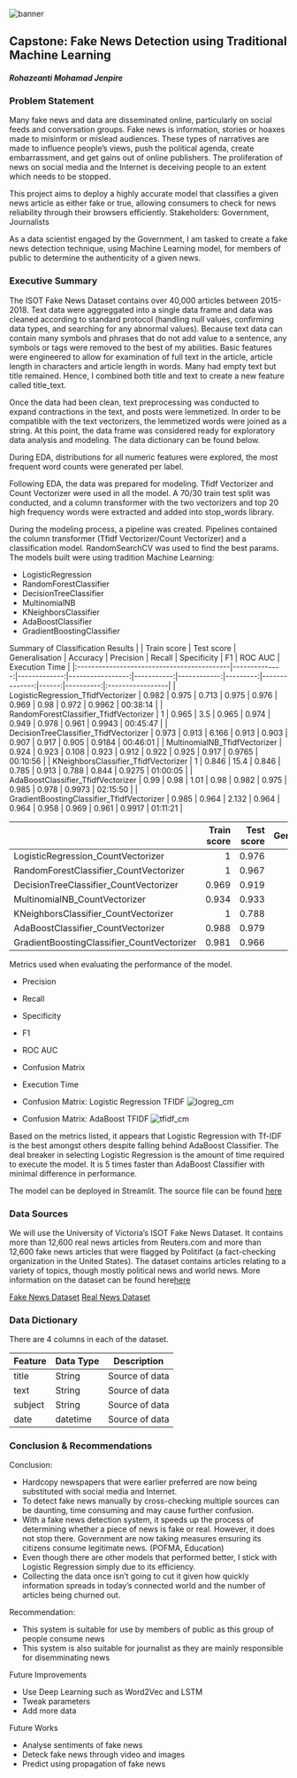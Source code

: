 ![banner](https://media.git.generalassemb.ly/user/43213/files/03225bb2-7904-4643-ae05-420c6841e721)

##  Capstone: Fake News Detection using Traditional Machine Learning

#### _Rohazeanti Mohamad Jenpire_

### Problem Statement
Many fake news and data are disseminated online, particularly on social feeds and conversation groups. Fake news is information, stories or hoaxes made to misinform or mislead audiences. These types of narratives are made to influence people’s views, push the political agenda, create embarrassment, and get gains out of online publishers. The proliferation of news on social media and the Internet is deceiving people to an extent which needs to be stopped. 

This project aims to deploy a highly accurate model that classifies a given news article as either fake or true, allowing consumers to check for news reliability through their browsers efficiently. Stakeholders: Government, Journalists

As a data scientist engaged by the Government, I am tasked to create a fake news  detection technique, using Machine Learning model, for members of public to determine the authenticity of a given news. 


### Executive Summary
The ISOT Fake News Dataset contains over 40,000 articles between 2015-2018.  Text data were aggreggated into a single data frame and data was cleaned according to standard protocol (handling null values, confirming data types, and searching for any abnormal values). Because text data can contain many symbols and phrases that do not add value to a sentence, any symbols or tags were removed to the best of my abilities. Basic features were engineered to allow for examination of full text in the article, article length in characters and article length in words. Many had empty text but title remained. Hence, I combined both title and text to create a new feature called title_text. 

Once the data had been clean, text preprocessing was conducted to expand contractions in the text, and posts were lemmetized. In order to be compatible with the text vectorizers, the lemmetized words were joined as a string. At this point, the data frame was considered ready for exploratory data analysis and modeling. The data dictionary can be found below.

During EDA, distributions for all numeric features were explored, the most frequent word counts were generated per label. 

Following EDA, the data was prepared for modeling. Tfidf Vectorizer and Count Vectorizer were used in all the model. A 70/30 train test split was conducted, and a column transformer with the two vectorizers and top 20 high frequency words were extracted and added into stop_words library. 

During the modeling process, a pipeline was created. Pipelines contained the column transformer (Tfidf Vectorizer/Count Vectorizer) and a classification model. RandomSearchCV was used to find the best params. The models built were using tradition Machine Learning:

* LogisticRegression
* RandomForestClassifier
* DecisionTreeClassifier
* MultinomialNB
* KNeighborsClassifier
* AdaBoostClassifier
* GradientBoostingClassifier

Summary of Classification Results
|                                            |   Train score |   Test score |   Generalisation |   Accuracy |   Precision |   Recall |   Specificity |    F1 |   ROC AUC | Execution Time   |
|:-------------------------------------------|--------------:|-------------:|-----------------:|-----------:|------------:|---------:|--------------:|------:|----------:|:-----------------|
| LogisticRegression_TfidfVectorizer         |         0.982 |        0.975 |            0.713 |      0.975 |       0.976 |    0.969 |         0.98  | 0.972 |    0.9962 | 00:38:14         |
| RandomForestClassifier_TfidfVectorizer     |         1     |        0.965 |            3.5   |      0.965 |       0.974 |    0.949 |         0.978 | 0.961 |    0.9943 | 00:45:47         |
| DecisionTreeClassifier_TfidfVectorizer     |         0.973 |        0.913 |            6.166 |      0.913 |       0.903 |    0.907 |         0.917 | 0.905 |    0.9184 | 00:46:01         |
| MultinomialNB_TfidfVectorizer              |         0.924 |        0.923 |            0.108 |      0.923 |       0.912 |    0.922 |         0.925 | 0.917 |    0.9765 | 00:10:56         |
| KNeighborsClassifier_TfidfVectorizer       |         1     |        0.846 |           15.4   |      0.846 |       0.785 |    0.913 |         0.788 | 0.844 |    0.9275 | 01:00:05         |
| AdaBoostClassifier_TfidfVectorizer         |         0.99  |        0.98  |            1.01  |      0.98  |       0.982 |    0.975 |         0.985 | 0.978 |    0.9973 | 02:15:50         |
| GradientBoostingClassifier_TfidfVectorizer |         0.985 |        0.964 |            2.132 |      0.964 |       0.964 |    0.958 |         0.969 | 0.961 |    0.9917 | 01:11:21         |

|                                            |   Train score |   Test score |   Generalisation |   Accuracy |   Precision |   Recall |   Specificity |    F1 |   ROC AUC | Execution Time   |
|:-------------------------------------------|--------------:|-------------:|-----------------:|-----------:|------------:|---------:|--------------:|------:|----------:|:-----------------|
| LogisticRegression_CountVectorizer         |         1     |        0.976 |            2.4   |      0.976 |       0.977 |    0.971 |         0.981 | 0.974 |    0.9946 | 00:27:59         |
| RandomForestClassifier_CountVectorizer     |         1     |        0.967 |            3.3   |      0.967 |       0.975 |    0.953 |         0.98  | 0.964 |    0.995  | 00:59:59         |
| DecisionTreeClassifier_CountVectorizer     |         0.969 |        0.919 |            5.16  |      0.919 |       0.921 |    0.901 |         0.935 | 0.911 |    0.9226 | 00:49:16         |
| MultinomialNB_CountVectorizer              |         0.934 |        0.933 |            0.107 |      0.933 |       0.912 |    0.946 |         0.922 | 0.929 |    0.9698 | 00:15:08         |
| KNeighborsClassifier_CountVectorizer       |         1     |        0.788 |           21.2   |      0.788 |       0.749 |    0.809 |         0.771 | 0.778 |    0.8453 | 01:32:25         |
| AdaBoostClassifier_CountVectorizer         |         0.988 |        0.979 |            0.911 |      0.979 |       0.984 |    0.97  |         0.986 | 0.977 |    0.9973 | 01:34:10         |
| GradientBoostingClassifier_CountVectorizer |         0.981 |        0.966 |            1.529 |      0.966 |       0.969 |    0.956 |         0.974 | 0.962 |    0.9924 | 01:31:48         |


Metrics used when evaluating the performance of the model.
* Precision
* Recall
* Specificity
* F1
* ROC AUC
* Confusion Matrix
* Execution Time

* Confusion Matrix: Logistic Regression TFIDF
![logreg_cm](https://media.git.generalassemb.ly/user/43213/files/6d192e23-50de-4aac-a968-5fdcc4fe6cb3)


* Confusion Matrix: AdaBoost TFIDF
![tfidf_cm](https://media.git.generalassemb.ly/user/43213/files/78c0311b-694d-42e1-833d-b4fc03e1b3d1)


Based on the metrics listed, it appears that Logistic Regression with Tf-IDF is the best amongst others despite falling behind AdaBoost Classifier. The deal breaker in selecting Logistic Regression is the amount of time required to execute the model. It is 5 times faster than AdaBoost Classifier with minimal difference in performance. 

The model can be deployed in Streamlit. The source file can be found [here](fakenews.py)


### Data Sources
We will use the University of Victoria’s ISOT Fake News Dataset. It contains more than 12,600 real news articles from Reuters.com and more than 12,600 fake news articles that were flagged by Politifact (a fact-checking organization in the United States). The dataset contains articles relating to a variety of topics, though mostly political news and world news. More information on the dataset can be found here[here](ISOT_Fake_News_Dataset_ReadMe)

[Fake News Dataset](./News_dataset/Fake.csv)
[Real News Dataset](./News_dataset/Real.csv)

### Data Dictionary
There are 4 columns in each of the dataset.


|Feature|Data Type|Description|
|---|---|---|
|title|String|Source of data|
|text|String|Source of data|
|subject|String|Source of data|
|date|datetime|Source of data|


### Conclusion & Recommendations
Conclusion:

- Hardcopy newspapers that were earlier preferred are now being substituted with social media and  Internet. 
- To detect fake news manually by cross-checking multiple sources can be daunting, time consuming and may cause further confusion.
- With a fake news detection system, it speeds up the process of determining whether a piece of news is fake or real. However, it does not stop there. 
Government are now taking measures ensuring its citizens consume legitimate news. (POFMA, Education)
- Even though there are other models that performed better, I stick with Logistic Regression simply due to its efficiency.
- Collecting the data once isn’t going to cut it given how quickly information spreads in today’s connected world and the number of articles being churned out.


Recommendation:
- This system is suitable for use by members of public as this group of people consume news
- This system is also suitable for journalist as they are mainly responsible for disemminating news

Future Improvements
- Use Deep Learning such as Word2Vec and LSTM 
- Tweak parameters
- Add more data

Future Works
- Analyse sentiments of fake news
- Deteck fake news through video and images
- Predict using propagation of fake news
